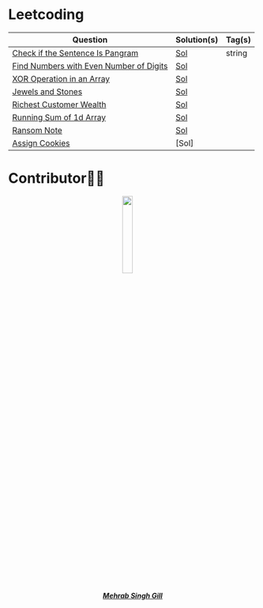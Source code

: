 # Leetcoding 

| Question | Solution(s) | Tag(s) |
|----------|-------------|--------|
|[Check if the Sentence Is Pangram](https://leetcode.com/problems/check-if-the-sentence-is-pangram/)| [Sol](./src/easy/mehrab_pangram_day1.py) | string|
|[Find Numbers with Even Number of Digits](https://leetcode.com/problems/find-numbers-with-even-number-of-digits/)| [Sol](./src/easy/mehrab_find_numbers_with_even_digits_day2.py)
|[XOR Operation in an Array](https://leetcode.com/problems/xor-operation-in-an-array/)| [Sol](https://github.com/mehrab97/Leetcoding/blob/d895fa4e5eb003be555bcffd87910047a4e8a038/src/easy/mehrab_xor_operation_in_an%20array_day3.py) |
|[Jewels and Stones](https://leetcode.com/problems/jewels-and-stones/)| [Sol](./src/easy/mehrab_jewels_and_stones_day4.py)
|[Richest Customer Wealth](https://leetcode.com/problems/richest-customer-wealth/) | [Sol](https://github.com/mehrab97/Leetcoding/blob/7c0c77b6218711c112d0c7393f52552963b9826c/src/easy/mehrab_Richest_Customer_Wealth_day5.py)
|[Running Sum of 1d Array](https://leetcode.com/problems/running-sum-of-1d-array/) | [Sol](https://github.com/mehrab97/Leetcoding/blob/9875e8ca1472882bb76fb32881e4b45f7a8d8a2a/src/easy/mehrab_Running_Sum_of_1d_Array_day6.py)
|[Ransom Note](https://leetcode.com/problems/ransom-note/) | [Sol](https://github.com/mehrab97/Leetcoding/blob/eea8bd5f93cc204c0087fd461d6f3e02af5a4afd/src/easy/mehrab_Ransom%20Note_day7.py)
|[Assign Cookies](https://leetcode.com/problems/assign-cookies/) | [Sol]

# Contributor👩‍💻

<p align="center">
<img width=20% src="https://avatars.githubusercontent.com/u/68729393?v=4">&ensp;&ensp;&ensp;
</p>

<a href="https://github.com/mehrab97">
<h5 align="center"><b>Mehrab Singh Gill</b></a
